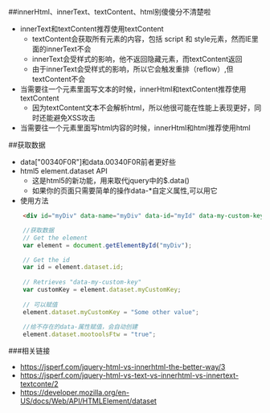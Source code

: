 ##innerHtml、innerText、textContent、html别傻傻分不清楚啦  
* innerText和textContent推荐使用textContent
    *  textContent会获取所有元素的内容，包括 script 和 style元素，然而IE里面的innerText不会
    *  innerText会受样式的影响，他不返回隐藏元素，而textContent返回
    *  由于innerText会受样式的影响，所以它会触发重排（reflow）,但textContent不会
*  当需要往一个元素里面写文本的时候，innerHtml和textContent推荐使用textContent
    *  因为textContent文本不会解析html，所以他很可能在性能上表现更好，同时还能避免XSS攻击
*  当需要往一个元素里面写html内容的时候，innerHtml和html推荐使用html

##获取数据  
* data["00340F0R"]和data.00340F0R前者更好些
* html5 element.dataset API
   *  这是html5的新功能，用来取代jquery中的$.data()
   *  如果你的页面只需要简单的操作data-*自定义属性,可以用它
*  使用方法  

```html
    <div id="myDiv" data-name="myDiv" data-id="myId" data-my-custom-key="This is the value"></div>
```
```javascript
    //获取数据
    // Get the element
    var element = document.getElementById("myDiv");

    // Get the id
    var id = element.dataset.id;
    
    // Retrieves "data-my-custom-key"
    var customKey = element.dataset.myCustomKey;
    
    // 可以赋值
    element.dataset.myCustomKey = "Some other value";
    
    //给不存在的data-属性赋值，会自动创建
    element.dataset.mootoolsFtw = "true";
```  
###相关链接  
* https://jsperf.com/jquery-html-vs-innerhtml-the-better-way/3
* https://jsperf.com/jquery-html-vs-text-vs-innerhtml-vs-innertext-textconte/2
* https://developer.mozilla.org/en-US/docs/Web/API/HTMLElement/dataset
